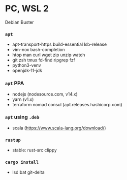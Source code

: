 PC, WSL 2
========
Debian Buster

### `apt`
- apt-transport-https build-essential lsb-release
- vim-nox bash-completion
- htop man curl wget zip unzip watch
- git zsh tmux fd-find ripgrep fzf
- python3-venv
- openjdk-11-jdk

### `apt` PPA
- nodejs (nodesource.com, v14.x)
- yarn (v1.x)
- terraform nomad consul (apt.releases.hashicorp.com)

### `apt` using `.deb`
- scala (<https://www.scala-lang.org/download/>)

### `rustup`
- stable: rust-src clippy

### `cargo install`
- lsd bat git-delta
